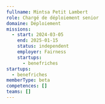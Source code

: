 ```yaml
---
fullname: Mintsa Petit Lambert
role: Chargé de déploiement senior
domaine: Déploiement
missions:
  - start: 2024-03-05
    end: 2025-01-15
    status: independent
    employer: Fairness
    startups:
      - benefriches
startups:
  - benefriches
memberType: beta
competences: []
teams: []
---
```

